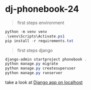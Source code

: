# dj-phonebook-24

> first steps environment

```powershell
python -m venv venv
.\venv\Scripts\Activate.ps1
pip install -r requirements.txt
```

> first steps django

```powershell
django-admin startproject phonebook .
python manage.py migrate
python manage.py createsuperuser
python manage.py runserver

```

take a look at [Django app on localhost](http://127.0.0.1:8000/)
